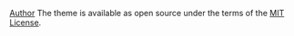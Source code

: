 [Author](https://pmarsceill.github.io/just-the-docs/)
The theme is available as open source under the terms of the [MIT License](http://opensource.org/licenses/MIT).
